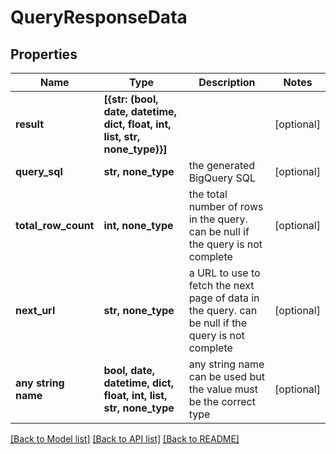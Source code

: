 # QueryResponseData


## Properties
Name | Type | Description | Notes
------------ | ------------- | ------------- | -------------
**result** | **[{str: (bool, date, datetime, dict, float, int, list, str, none_type)}]** |  | [optional] 
**query_sql** | **str, none_type** | the generated BigQuery SQL | [optional] 
**total_row_count** | **int, none_type** | the total number of rows in the query. can be null if the query is not complete | [optional] 
**next_url** | **str, none_type** | a URL to use to fetch the next page of data in the query. can be null if the query is not complete | [optional] 
**any string name** | **bool, date, datetime, dict, float, int, list, str, none_type** | any string name can be used but the value must be the correct type | [optional]

[[Back to Model list]](../README.md#documentation-for-models) [[Back to API list]](../README.md#documentation-for-api-endpoints) [[Back to README]](../README.md)


